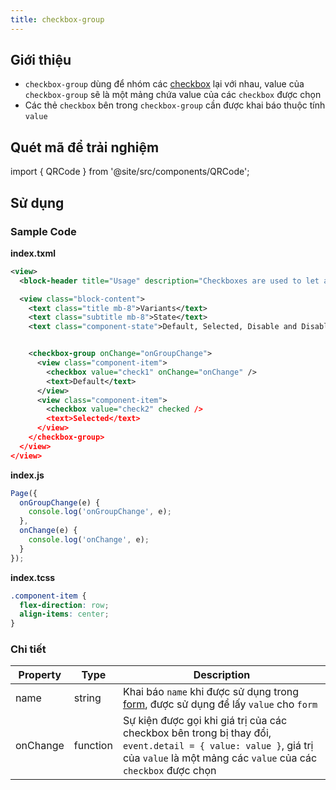 ```yaml
---
title: checkbox-group
---
```


## Giới thiệu

- `checkbox-group` dùng để nhóm các [checkbox](/docs/component/form/checkbox) lại với nhau, value của `checkbox-group` sẽ là một mảng chứa value của các `checkbox` được chọn
- Các thẻ `checkbox` bên trong `checkbox-group` cần được khai báo thuộc tính `value`

## Quét mã để trải nghiệm

import { QRCode } from '@site/src/components/QRCode';

<QRCode page="pages/component/basic/checkbox/index" />

## Sử dụng

### Sample Code

**index.txml**

```xml
<view>
  <block-header title="Usage" description="Checkboxes are used to let a user choose one or more options from a limited number of options." />

  <view class="block-content">
    <text class="title mb-8">Variants</text>
    <text class="subtitle mb-8">State</text>
    <text class="component-state">Default, Selected, Disable and Disable - Selected</text>


    <checkbox-group onChange="onGroupChange">
      <view class="component-item">
        <checkbox value="check1" onChange="onChange" />
        <text>Default</text>
      </view>
      <view class="component-item">
        <checkbox value="check2" checked />
        <text>Selected</text>
      </view>
    </checkbox-group>
  </view>
</view>
```

**index.js**

```js
Page({
  onGroupChange(e) {
    console.log('onGroupChange', e);
  },
  onChange(e) {
    console.log('onChange', e);
  }
});
```

**index.tcss**

```css
.component-item {
  flex-direction: row;
  align-items: center;
}
```

### Chi tiết

| Property | Type     | Description                                                                                                                                                                      |
| -------- | -------- | -------------------------------------------------------------------------------------------------------------------------------------------------------------------------------- |
| name     | string   | Khai báo `name` khi được sử dụng trong [form](/docs/component/form/form), được sử dụng để lấy `value` cho `form`                                                                 |
| onChange | function | Sự kiện được gọi khi giá trị của các checkbox bên trong bị thay đổi, `event.detail = { value: value }`, giá trị của `value` là một mảng các `value` của các `checkbox` được chọn |
